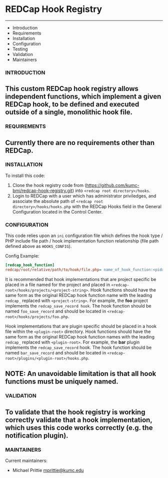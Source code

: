 # REDCap Hook Registry
---
 * Introduction
 * Requirements
 * Installation
 * Configuration
 * Testing
 * Validation
 * Maintainers


### INTRODUCTION
This custom REDCap hook registry allows independent functions, which implement
a given REDCap hook, to be defined and executed outside of a single, monolithic
hook file.
---


### REQUIREMENTS
Currently there are no requirements other than REDCap. 
---

### INSTALLATION
To install this code:
 1. Clone the hook registry code from (https://github.com/kumc-bmi/redcap-hook-registry.git) into `<redcap root directory>/hooks`.
 2. Login to REDCap with a user which has administrator priviledges, and
    associate the absolute path of `<redcap root directory>/hooks/hooks.php`
    with the  REDCap Hooks field in the General Configuration located in the
    Control Center.

### CONFIGURATION
This code relies upon an `ini` configuration file which defines the hook type /
PHP include file path / hook implementation function relationship (file path
defined above as `HOOKS_CONFIG`).

Config Example:

```ini
[redcap_hook_function]
redcap/root/relative/path/to/hook/file.php= name_of_hook_function:<pid>,<pid>
```

It is recommended that hook implementations that are project specific be placed
in a file named for the project and placed in
`<redcap-root>/hooks/projects/<project-string>`.  Hook functions should have the
same form as the original REDCap hook function name with the leading
`redcap_` replaced with `<project-string>`. For example, the **foo** project
implements the `redcap_save_record hook`.  The hook function should be named
`foo_save_record` and should be located in `<redcap-root>/hooks/projects/foo.php`.

Hook implementations that are plugin specific should be placed in a hook file
within the `<plugin-root>` directory.  Hook functions should have the same form as
the original REDCap hook function names with the leading `redcap_` replaced with
`<plugin-root>`. For example, the **bar** plugin implements the 
`redcap_save_record` hook.  The hook function should be named `bar_save_record`
and should be located in `<redcap-root>/plugins/<plugin-root>/hooks.php`.

**NOTE:** An unavoidable limitation is that all hook functions must be uniquely
named.
---

### VALIDATION
To validate that the hook registry is working correctly validate that a hook
implementation, which uses this code works correctly (e.g. the notification
plugin).
---

### MAINTAINERS
Current maintainers:
 * Michael Prittie <mprittie@kumc.edu>
